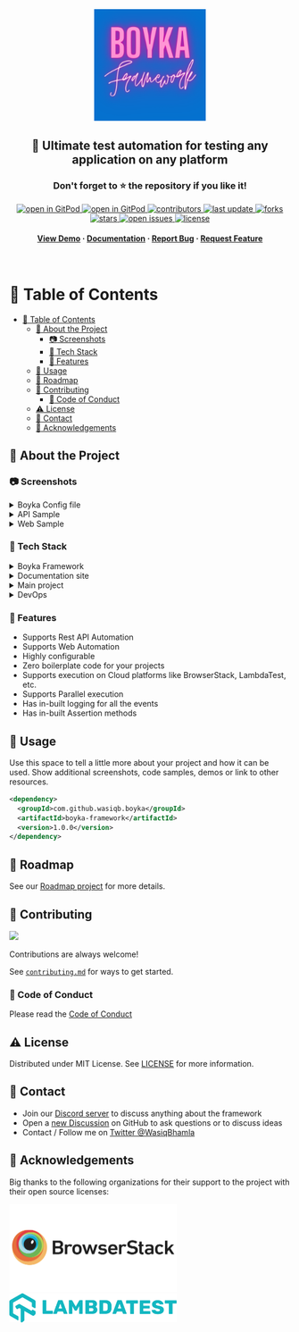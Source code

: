 <div align="center">

  <img src="assets/Boyka.png" alt="logo" width="200" height="auto" />

  <h2>
    🎉 Ultimate test automation for testing any application on any platform
  </h2>
  <h3>
    Don't forget to ⭐ the repository if you like it!
  </h3>

<!-- Badges -->
<p>

  <a href="https://gitpod.io/#https://github.com/WasiqBhamla/boyka-framework">
    <img src="https://gitpod.io/button/open-in-gitpod.svg" alt="open in GitPod">
  </a>
  <a href="https://discord.gg/dUg8K9DAsR">
    <img src="https://img.shields.io/discord/950985052769120337?label=Discord&logo=Discord&style=for-the-badge" alt="open in GitPod">
  </a>
  <a href="https://github.com/WasiqBhamla/boyka-framework/graphs/contributors">
    <img src="https://img.shields.io/github/contributors/WasiqBhamla/boyka-framework?style=for-the-badge" alt="contributors" />
  </a>
  <a href="">
    <img src="https://img.shields.io/github/last-commit/WasiqBhamla/boyka-framework?style=for-the-badge" alt="last update" />
  </a>
  <a href="https://github.com/WasiqBhamla/boyka-framework/network/members">
    <img src="https://img.shields.io/github/forks/WasiqBhamla/boyka-framework?style=for-the-badge" alt="forks" />
  </a>
  <a href="https://github.com/WasiqBhamla/boyka-framework/stargazers">
    <img src="https://img.shields.io/github/stars/WasiqBhamla/boyka-framework?style=for-the-badge" alt="stars" />
  </a>
  <a href="https://github.com/WasiqBhamla/boyka-framework/issues/">
    <img src="https://img.shields.io/github/issues/WasiqBhamla/boyka-framework?style=for-the-badge" alt="open issues" />
  </a>
  <a href="https://github.com/WasiqBhamla/boyka-framework/blob/master/LICENSE">
    <img src="https://img.shields.io/github/license/WasiqBhamla/boyka-framework.svg?style=for-the-badge" alt="license" />
  </a>
</p>

  <h4>
    <a href="#camera-screenshots">View Demo</a>
  <span> · </span>
    <a href="https://wasiqbhamla.github.io/boyka-framework/">Documentation</a>
  <span> · </span>
    <a href="https://github.com/WasiqBhamla/boyka-framework/issues/new/choose">Report Bug</a>
  <span> · </span>
    <a href="https://github.com/WasiqBhamla/boyka-framework/issues/new/choose">Request Feature</a>
  </h4>
</div>

<br />

<!-- Table of Contents -->

# :notebook_with_decorative_cover: Table of Contents

- [:notebook_with_decorative_cover: Table of Contents](#notebook_with_decorative_cover-table-of-contents)
  - [:star2: About the Project](#star2-about-the-project)
    - [:camera: Screenshots](#camera-screenshots)
    - [:space_invader: Tech Stack](#space_invader-tech-stack)
    - [:dart: Features](#dart-features)
  - [:eyes: Usage](#eyes-usage)
  - [:compass: Roadmap](#compass-roadmap)
  - [:wave: Contributing](#wave-contributing)
    - [:scroll: Code of Conduct](#scroll-code-of-conduct)
  - [:warning: License](#warning-license)
  - [:handshake: Contact](#handshake-contact)
  - [:gem: Acknowledgements](#gem-acknowledgements)

<!-- About the Project -->

## :star2: About the Project

<!-- Screenshots -->

### :camera: Screenshots

<details>
  <summary>Boyka Config file</summary>

<div>
  <img src="assets/config.png" alt="Boyka Config" width="400" height="auto" />
</div>

</details>

<details>
  <summary>API Sample</summary>

<div>
  <img src="assets/api.png" alt="API sample" width="400" height="auto" />
</div>

</details>

<details>
  <summary>Web Sample</summary>

<div>
  <img src="assets/page.png" alt="Web Page object" width="400" height="auto" />
</div>

<div>
  <img src="assets/web.png" alt="Web Test" width="400" height="auto" />
</div>

</details>

<!-- TechStack -->

### :space_invader: Tech Stack

<details>
  <summary>Boyka Framework</summary>

- Java 11
- Maven
- Checkstyle
- Sonar cloud

</details>

<details>
  <summary>Documentation site</summary>

- Typescript
- Docusaurus 2
- React JS

</details>

<details>
<summary>Main project</summary>

- Typescript
- Commitlint
- ESLint
- Prettier
- Husky

</details>

<details>
<summary>DevOps</summary>

- GitHub Actions
- Gitpod

</details>

<!-- Features -->

### :dart: Features

- Supports Rest API Automation
- Supports Web Automation
- Highly configurable
- Zero boilerplate code for your projects
- Supports execution on Cloud platforms like BrowserStack, LambdaTest, etc.
- Supports Parallel execution
- Has in-built logging for all the events
- Has in-built Assertion methods

<!-- Usage -->

## :eyes: Usage

Use this space to tell a little more about your project and how it can be used. Show additional screenshots, code samples, demos or link to other resources.

```xml
<dependency>
  <groupId>com.github.wasiqb.boyka</groupId>
  <artifactId>boyka-framework</artifactId>
  <version>1.0.0</version>
</dependency>
```

<!-- Roadmap -->

## :compass: Roadmap

See our [Roadmap project](https://github.com/WasiqBhamla/boyka-framework/projects/2) for more details.

<!-- Contributing -->

## :wave: Contributing

<a href="https://github.com/WasiqBhamla/boyka-framework/graphs/contributors">
  <img src="https://contrib.rocks/image?repo=WasiqBhamla/boyka-framework" />
</a>

Contributions are always welcome!

See [`contributing.md`](https://github.com/WasiqBhamla/boyka-framework/blob/main/.github/CONTRIBUTING.md) for ways to get started.

<!-- Code of Conduct -->

### :scroll: Code of Conduct

Please read the [Code of Conduct](https://github.com/WasiqBhamla/boyka-framework/blob/master/.github/CODE_OF_CONDUCT.md)

<!-- License -->

## :warning: License

Distributed under MIT License. See [LICENSE](LICENSE) for more information.

<!-- Contact -->

## :handshake: Contact

- Join our [Discord server](https://discord.gg/dUg8K9DAsR) to discuss anything about the framework
- Open a [new Discussion](https://github.com/WasiqBhamla/boyka-framework/discussions/new) on GitHub to ask questions or to discuss ideas
- Contact / Follow me on [Twitter @WasiqBhamla](https://twitter.com/WasiqBhamla)

<!-- Acknowledgments -->

## :gem: Acknowledgements

Big thanks to the following organizations for their support to the project with their open source licenses:

<a href="https://www.browserstack.com">
  <img src="assets/browserstack-logo.png" alt="BrowserStack" width="300" height="auto" />
</a>

<a href="https://www.lambdatest.com">
  <img src="assets/LT-logo.jpeg" alt="LambdaTest" width="300" height="auto" />
</a>

